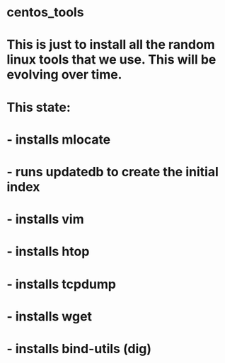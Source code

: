 # centos_tools

# This is just to install all the random linux tools that we use.  This will be evolving over time.

# This state:
# - installs mlocate
# - runs updatedb to create the initial index
# - installs vim
# - installs htop
# - installs tcpdump
# - installs wget
# - installs bind-utils (dig)